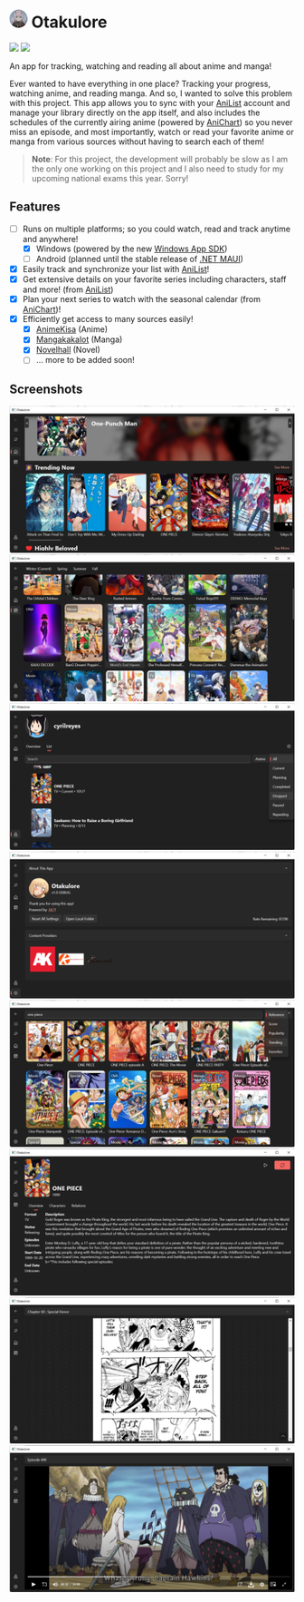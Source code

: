 # <img src=".github/icon.png" width="32"/> Otakulore

[![](https://img.shields.io/badge/Powered%20By-.NET-blue?logo=microsoft&style=flat-square)](https://dotnet.microsoft.com)
[![](https://img.shields.io/badge/Made%20With-Visual%20Studio-blue?logo=visual-studio&style=flat-square)](https://visualstudio.microsoft.com)

An app for tracking, watching and reading all about anime and manga!

Ever wanted to have everything in one place? Tracking your progress, watching anime, and reading manga. And so, I wanted to solve this problem with this project. This app allows you to sync with your [AniList](https://anilist.co) account and manage your library directly on the app itself, and also includes the schedules of the currently airing anime (powered by [AniChart](https://anichart.net)) so you never miss an episode, and most importantly, watch or read your favorite anime or manga from various sources without having to search each of them!

> **Note**: For this project, the development will probably be slow as I am the only one working on this project and I also need to study for my upcoming national exams this year. Sorry!

## Features

* [ ] Runs on multiple platforms; so you could watch, read and track anytime and anywhere!
  * [X] Windows (powered by the new [Windows App SDK](https://github.com/microsoft/WindowsAppSDK))
  * [ ] Android (planned until the stable release of [.NET MAUI](https://docs.microsoft.com/dotnet/maui/what-is-maui))
* [X] Easily track and synchronize your list with [AniList](https://anilist.co)!
* [X] Get extensive details on your favorite series including characters, staff and more! (from [AniList](https://anilist.co))
* [X] Plan your next series to watch with the seasonal calendar (from [AniChart](https://anichart.net))!
* [X] Efficiently get access to many sources easily!
  * [X] [AnimeKisa](https://animekisa.tv) (Anime)
  * [X] [Mangakakalot](https://mangakakalot.com) (Manga)
  * [X] [Novelhall](https://novelhall.com) (Novel)
  * [ ] ... more to be added soon!

## Screenshots

![](.github/images/0.png)
![](.github/images/1.png)
![](.github/images/2.png)
![](.github/images/3.png)
![](.github/images/4.png)
![](.github/images/5.png)
![](.github/images/6.png)
![](.github/images/7.png)